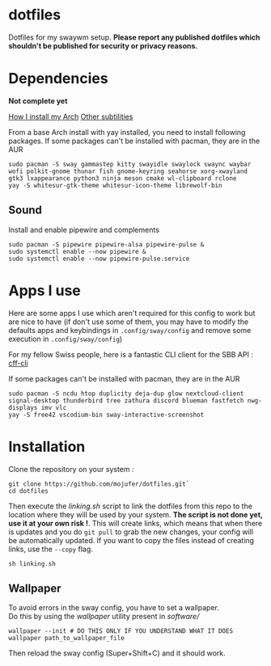 # dotfiles
Dotfiles for my swaywm setup.
**Please report any published dotfiles which shouldn't be published for security or privacy reasons.**

# Dependencies
**Not complete yet**  

[How I install my Arch](resources/arch_install_notes.md)
[Other subtilities](resources/other_notes.md)


From a base Arch install with yay installed, you need to install following packages.
If some packages can't be installed with pacman, they are in the AUR
```
sudo pacman -S sway gammastep kitty swayidle swaylock swaync waybar wofi polkit-gnome thunar fish gnome-keyring seahorse xorg-xwayland gtk3 lxappearance python3 ninja meson cmake wl-clipboard rclone 
yay -S whitesur-gtk-theme whitesur-icon-theme librewolf-bin
```

## Sound
Install and enable pipewire and complements
```
sudo pacman -S pipewire pipewire-alsa pipewire-pulse &
sudo systemctl enable --now pipewire &
sudo systemctl enable --now pipewire-pulse.service
```

# Apps I use
Here are some apps I use which aren't required for this config to work but are nice to have (if don't use some of them, you may have to modify the defaults apps and keybindings in ```.config/sway/config``` and remove some execution in ```.config/sway/config```)

For my fellow Swiss people, here is a fantastic CLI client for the SBB API : [cff-cli](https://github.com/goeil/cff-cli)


If some packages can't be installed with pacman, they are in the AUR
```
sudo pacman -S ncdu htop duplicity deja-dup glow nextcloud-client signal-desktop thunderbird tree zathura discord blueman fastfetch nwg-displays imv vlc
yay -S free42 vscodium-bin sway-interactive-screenshot 
```

# Installation
Clone the repository on your system : 
```
git clone https://github.com/mojufer/dotfiles.git`
cd dotfiles
```

Then execute the *linking.sh* script to link the dotfiles from this repo to the location where they will be used by your system. **The script is not done yet, use it at your own risk !**.
This will create links, which means that when there is updates and you do ```git pull``` to grab the new changes, your config will be automatically updated. If you want to copy the files instead of creating links, use the ```--copy``` flag.
```
sh linking.sh
```

## Wallpaper
To avoid errors in the sway config, you have to set a wallpaper.  
Do this by using the *wallpaper* utility present in *software/*
```
wallpaper --init # DO THIS ONLY IF YOU UNDERSTAND WHAT IT DOES
wallpaper path_to_wallpaper_file
```
Then reload the sway config (Super+Shift+C) and it should work.
